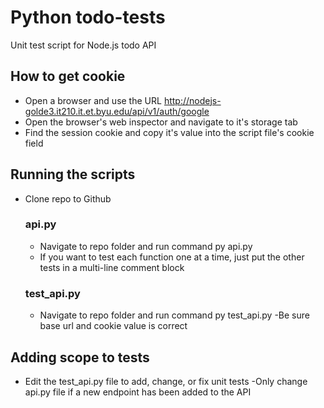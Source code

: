 # Python todo-tests
Unit test script for Node.js todo API

## How to get cookie
- Open a browser and use the URL http://nodejs-golde3.it210.it.et.byu.edu/api/v1/auth/google
- Open the browser's web inspector and navigate to it's storage tab
- Find the session cookie and copy it's value into the script file's cookie field

## Running the scripts
- Clone repo to Github
  ### api.py
  - Navigate to repo folder and run command py api.py
  - If you want to test each function one at a time, just put the other tests in a multi-line comment block
  ### test_api.py
  - Navigate to repo folder and run command py test_api.py
-Be sure base url and cookie value is correct

## Adding scope to tests
- Edit the test_api.py file to add, change, or fix unit tests
-Only change api.py file if a new endpoint has been added to the API

